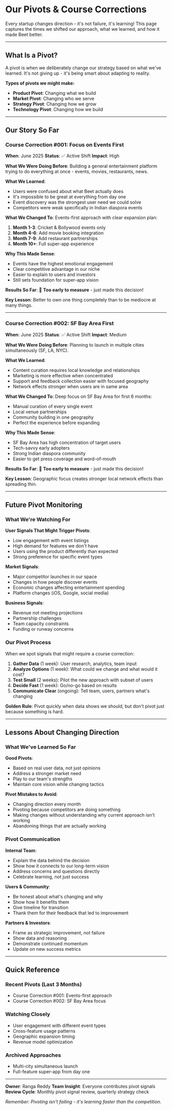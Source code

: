 # Our Pivots & Course Corrections

Every startup changes direction - it's not failure, it's learning! This page captures the times we shifted our approach, what we learned, and how it made Beet better.

---

## What Is a Pivot?

A pivot is when we deliberately change our strategy based on what we've learned. It's not giving up - it's being smart about adapting to reality.

**Types of pivots we might make:**
- **Product Pivot**: Changing what we build
- **Market Pivot**: Changing who we serve
- **Strategy Pivot**: Changing how we grow
- **Technology Pivot**: Changing how we build

---

## Our Story So Far

### Course Correction #001: Focus on Events First

**When**: June 2025
**Status**: ✅ Active Shift
**Impact**: High

**What We Were Doing Before**:
Building a general entertainment platform trying to do everything at once - events, movies, restaurants, news.

**What We Learned**:
- Users were confused about what Beet actually does
- It's impossible to be great at everything from day one
- Event discovery was the strongest user need we could solve
- Competitors were weak specifically in Indian diaspora events

**What We Changed To**:
Events-first approach with clear expansion plan:
1. **Month 1-3**: Cricket & Bollywood events only
2. **Month 4-6**: Add movie booking integration
3. **Month 7-9**: Add restaurant partnerships
4. **Month 10+**: Full super-app experience

**Why This Made Sense**:
- Events have the highest emotional engagement
- Clear competitive advantage in our niche
- Easier to explain to users and investors
- Still sets foundation for super-app vision

**Results So Far**:
🎯 **Too early to measure** - just made this decision!

**Key Lesson**: Better to own one thing completely than to be mediocre at many things.

---

### Course Correction #002: SF Bay Area First

**When**: June 2025
**Status**: ✅ Active Shift
**Impact**: Medium

**What We Were Doing Before**:
Planning to launch in multiple cities simultaneously (SF, LA, NYC).

**What We Learned**:
- Content curation requires local knowledge and relationships
- Marketing is more effective when concentrated
- Support and feedback collection easier with focused geography
- Network effects stronger when users are in same area

**What We Changed To**:
Deep focus on SF Bay Area for first 6 months:
- Manual curation of every single event
- Local venue partnerships
- Community building in one geography
- Perfect the experience before expanding

**Why This Made Sense**:
- SF Bay Area has high concentration of target users
- Tech-savvy early adopters
- Strong Indian diaspora community
- Easier to get press coverage and word-of-mouth

**Results So Far**:
🎯 **Too early to measure** - just made this decision!

**Key Lesson**: Geographic focus creates stronger local network effects than spreading thin.

---

## Future Pivot Monitoring

### What We're Watching For

**User Signals That Might Trigger Pivots**:
- Low engagement with event listings
- High demand for features we don't have
- Users using the product differently than expected
- Strong preference for specific event types

**Market Signals**:
- Major competitor launches in our space
- Changes in how people discover events
- Economic changes affecting entertainment spending
- Platform changes (iOS, Google, social media)

**Business Signals**:
- Revenue not meeting projections
- Partnership challenges
- Team capacity constraints
- Funding or runway concerns

### Our Pivot Process

When we spot signals that might require a course correction:

1. **Gather Data** (1 week): User research, analytics, team input
2. **Analyze Options** (1 week): What could we change and what would it cost?
3. **Test Small** (2 weeks): Pilot the new approach with subset of users
4. **Decide Fast** (1 week): Go/no-go based on results
5. **Communicate Clear** (ongoing): Tell team, users, partners what's changing

**Golden Rule**: Pivot quickly when data shows we should, but don't pivot just because something is hard.

---

## Lessons About Changing Direction

### What We've Learned So Far

**Good Pivots**:
- Based on real user data, not just opinions
- Address a stronger market need
- Play to our team's strengths
- Maintain core vision while changing tactics

**Pivot Mistakes to Avoid**:
- Changing direction every month
- Pivoting because competitors are doing something
- Making changes without understanding why current approach isn't working
- Abandoning things that are actually working

### Pivot Communication

**Internal Team**:
- Explain the data behind the decision
- Show how it connects to our long-term vision
- Address concerns and questions directly
- Celebrate learning, not just success

**Users & Community**:
- Be honest about what's changing and why
- Show how it benefits them
- Give timeline for transition
- Thank them for their feedback that led to improvement

**Partners & Investors**:
- Frame as strategic improvement, not failure
- Show data and reasoning
- Demonstrate continued momentum
- Update on new success metrics

---

## Quick Reference

### Recent Pivots (Last 3 Months)
- Course Correction #001: Events-first approach
- Course Correction #002: SF Bay Area focus

### Watching Closely
- User engagement with different event types
- Cross-feature usage patterns
- Geographic expansion timing
- Revenue model optimization

### Archived Approaches
- Multi-city simultaneous launch
- Full-feature super-app from day one

---

**Owner**: Ranga Reddy
**Team Insight**: Everyone contributes pivot signals
**Review Cycle**: Monthly pivot signal review, quarterly strategy check

*Remember: Pivoting isn't failing - it's learning faster than the competition.*
